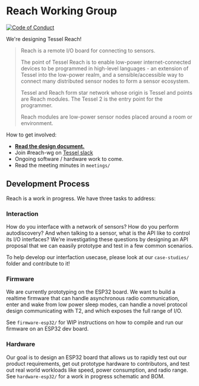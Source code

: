 # Reach Working Group

[![Code of Conduct](https://img.shields.io/badge/%E2%9D%A4-code%20of%20conduct-blue.svg?style=flat)](https://github.com/tessel/project/blob/master/CONDUCT.md)

We're designing Tessel Reach!

> Reach is a remote I/O board for connecting to sensors.
> 
> The point of Tessel Reach is to enable low-power internet-connected devices to be programmed in high-level languages - an extension of Tessel into the low-power realm, and a sensible/accessible way to connect many distributed sensor nodes to form a sensor ecosystem.
> 
> Tessel and Reach form star network whose origin is Tessel and points are Reach modules. The Tessel 2 is the entry point for the programmer.
>
> Reach modules are low-power sensor nodes placed around a room or environment.

How to get involved:

* **[Read the design document.](https://github.com/tessel/reach-wg/blob/master/SPEC.md)**
* Join #reach-wg on [Tessel slack](//tessel.io/slack)
* Ongoing software / hardware work to come.
* Read the meeting minutes in `meetings/`

## Development Process

Reach is a work in progress. We have three tasks to address:

### Interaction

How do you interface with a network of sensors? How do you perform autodiscovery? And when talking to a sensor, what is the API like to control its I/O interfaces? We're investigating these questions by designing an API proposal that we can eaasily prototype and test in a few common scenarios.

To help develop our interfaction usecase, please look at our `case-studies/` folder and contribute to it!

### Firmware

We are currently prototyping on the ESP32 board. We want to build a realtime firmware that can handle asynchronous radio communication, enter and wake from low power sleep modes, can handle a novel protocol design communicating with T2, and which exposes the full range of I/O.

See `firmware-esp32/` for WIP instructions on how to compile and run our firmware on an ESP32 dev board.

### Hardware

Our goal is to design an ESP32 board that allows us to rapidly test out our product requirements, get out prototype hardware to contributors, and test out real world workloads like speed, power consumption, and radio range. See `hardware-esp32/` for a work in progress schematic and BOM.
